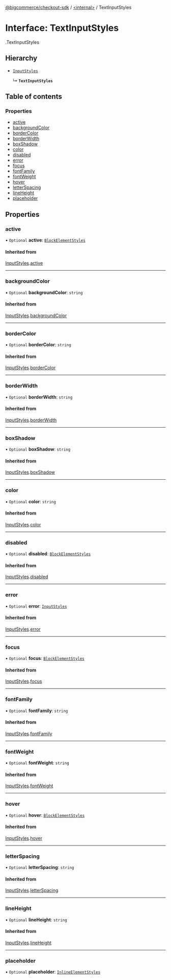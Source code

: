 [@bigcommerce/checkout-sdk](../README.md) / [<internal\>](../modules/internal_.md) / TextInputStyles

# Interface: TextInputStyles

[<internal>](../modules/internal_.md).TextInputStyles

## Hierarchy

- [`InputStyles`](internal_.InputStyles.md)

  ↳ **`TextInputStyles`**

## Table of contents

### Properties

- [active](internal_.TextInputStyles.md#active)
- [backgroundColor](internal_.TextInputStyles.md#backgroundcolor)
- [borderColor](internal_.TextInputStyles.md#bordercolor)
- [borderWidth](internal_.TextInputStyles.md#borderwidth)
- [boxShadow](internal_.TextInputStyles.md#boxshadow)
- [color](internal_.TextInputStyles.md#color)
- [disabled](internal_.TextInputStyles.md#disabled)
- [error](internal_.TextInputStyles.md#error)
- [focus](internal_.TextInputStyles.md#focus)
- [fontFamily](internal_.TextInputStyles.md#fontfamily)
- [fontWeight](internal_.TextInputStyles.md#fontweight)
- [hover](internal_.TextInputStyles.md#hover)
- [letterSpacing](internal_.TextInputStyles.md#letterspacing)
- [lineHeight](internal_.TextInputStyles.md#lineheight)
- [placeholder](internal_.TextInputStyles.md#placeholder)

## Properties

### active

• `Optional` **active**: [`BlockElementStyles`](internal_.BlockElementStyles.md)

#### Inherited from

[InputStyles](internal_.InputStyles.md).[active](internal_.InputStyles.md#active)

___

### backgroundColor

• `Optional` **backgroundColor**: `string`

#### Inherited from

[InputStyles](internal_.InputStyles.md).[backgroundColor](internal_.InputStyles.md#backgroundcolor)

___

### borderColor

• `Optional` **borderColor**: `string`

#### Inherited from

[InputStyles](internal_.InputStyles.md).[borderColor](internal_.InputStyles.md#bordercolor)

___

### borderWidth

• `Optional` **borderWidth**: `string`

#### Inherited from

[InputStyles](internal_.InputStyles.md).[borderWidth](internal_.InputStyles.md#borderwidth)

___

### boxShadow

• `Optional` **boxShadow**: `string`

#### Inherited from

[InputStyles](internal_.InputStyles.md).[boxShadow](internal_.InputStyles.md#boxshadow)

___

### color

• `Optional` **color**: `string`

#### Inherited from

[InputStyles](internal_.InputStyles.md).[color](internal_.InputStyles.md#color)

___

### disabled

• `Optional` **disabled**: [`BlockElementStyles`](internal_.BlockElementStyles.md)

#### Inherited from

[InputStyles](internal_.InputStyles.md).[disabled](internal_.InputStyles.md#disabled)

___

### error

• `Optional` **error**: [`InputStyles`](internal_.InputStyles.md)

#### Inherited from

[InputStyles](internal_.InputStyles.md).[error](internal_.InputStyles.md#error)

___

### focus

• `Optional` **focus**: [`BlockElementStyles`](internal_.BlockElementStyles.md)

#### Inherited from

[InputStyles](internal_.InputStyles.md).[focus](internal_.InputStyles.md#focus)

___

### fontFamily

• `Optional` **fontFamily**: `string`

#### Inherited from

[InputStyles](internal_.InputStyles.md).[fontFamily](internal_.InputStyles.md#fontfamily)

___

### fontWeight

• `Optional` **fontWeight**: `string`

#### Inherited from

[InputStyles](internal_.InputStyles.md).[fontWeight](internal_.InputStyles.md#fontweight)

___

### hover

• `Optional` **hover**: [`BlockElementStyles`](internal_.BlockElementStyles.md)

#### Inherited from

[InputStyles](internal_.InputStyles.md).[hover](internal_.InputStyles.md#hover)

___

### letterSpacing

• `Optional` **letterSpacing**: `string`

#### Inherited from

[InputStyles](internal_.InputStyles.md).[letterSpacing](internal_.InputStyles.md#letterspacing)

___

### lineHeight

• `Optional` **lineHeight**: `string`

#### Inherited from

[InputStyles](internal_.InputStyles.md).[lineHeight](internal_.InputStyles.md#lineheight)

___

### placeholder

• `Optional` **placeholder**: [`InlineElementStyles`](internal_.InlineElementStyles.md)
